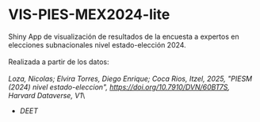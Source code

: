 # VIS-PIES-MEX2024-lite

Shiny App de visualización de resultados de la encuesta a expertos en elecciones subnacionales nivel estado-elección 2024.\
\
Realizada a partir de los datos:\
\
*Loza, Nicolas; Elvira Torres, Diego Enrique; Coca Rios, Itzel, 2025, "PIESM (2024) nivel estado-eleccion", https://doi.org/10.7910/DVN/60BT7S, Harvard Dataverse, V1*\

- *DEET*
